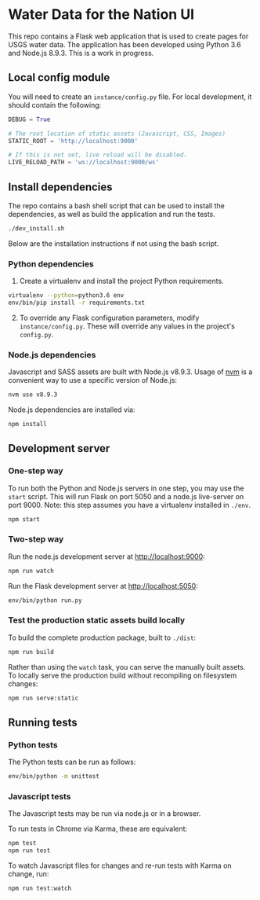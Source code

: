 # Water Data for the Nation UI

This repo contains a Flask web application that is used to create pages for
USGS water data. The application has been developed using Python 3.6 and
Node.js 8.9.3. This is a work in progress.

## Local config module

You will need to create an `instance/config.py` file. For local development,
it should contain the following:

```python
DEBUG = True

# The root location of static assets (Javascript, CSS, Images)
STATIC_ROOT = 'http://localhost:9000'

# If this is not set, live reload will be disabled.
LIVE_RELOAD_PATH = 'ws://localhost:9000/ws'
```

## Install dependencies

The repo contains a bash shell script that can be used to install the dependencies, as well as build the application and run the tests.

```bash
./dev_install.sh
```

Below are the installation instructions if not using the bash script.

### Python dependencies

1. Create a virtualenv and install the project Python requirements.

```bash
virtualenv --python=python3.6 env
env/bin/pip install -r requirements.txt
```

2. To override any Flask configuration parameters, modify `instance/config.py`.
These will override any values in the project's `config.py`.

### Node.js dependencies

Javascript and SASS assets are built with Node.js v8.9.3. Usage of
[nvm](https://github.com/creationix/nvm) is a convenient way to use a specific
version of Node.js:

```bash
nvm use v8.9.3
```

Node.js dependencies are installed via:

```bash
npm install
```

## Development server

### One-step way

To run both the Python and Node.js servers in one step, you may use the `start`
script. This will run Flask on port 5050 and a node.js live-server on port
9000. Note: this step assumes you have a virtualenv installed in `./env`.

```bash
npm start
```

### Two-step way

Run the node.js development server at
[http://localhost:9000](http://localhost:9000):

```bash
npm run watch
```

Run the Flask development server at
[http://localhost:5050](http://localhost:5050):

```bash
env/bin/python run.py
```

### Test the production static assets build locally

To build the complete production package, built to `./dist`:

```bash
npm run build
```

Rather than using the `watch` task, you can serve the manually built assets.
To locally serve the production build without recompiling on filesystem
changes:

```bash
npm run serve:static
```

## Running tests

### Python tests

The Python tests can be run as follows:

```bash
env/bin/python -m unittest
```

### Javascript tests

The Javascript tests may be run via node.js or in a browser.

To run tests in Chrome via Karma, these are equivalent:

```bash
npm test
npm run test
```

To watch Javascript files for changes and re-run tests with Karma on change,
run:

```bash
npm run test:watch
```
